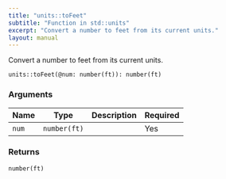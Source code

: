 ```yaml
---
title: "units::toFeet"
subtitle: "Function in std::units"
excerpt: "Convert a number to feet from its current units."
layout: manual
---
```


Convert a number to feet from its current units.

```kcl
units::toFeet(@num: number(ft)): number(ft)
```



### Arguments

| Name | Type | Description | Required |
|----------|------|-------------|----------|
| `num` | `number(ft)` |  | Yes |

### Returns

`number(ft)`



